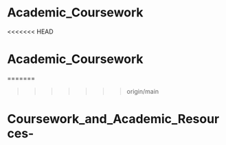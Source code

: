 # Academic_Coursework
<<<<<<< HEAD
# Academic_Coursework
=======
>>>>>>> origin/main
# Coursework_and_Academic_Resources-
